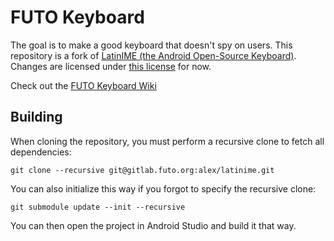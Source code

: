 # FUTO Keyboard

The goal is to make a good keyboard that doesn't spy on users. This repository is a fork of [LatinIME (the Android Open-Source Keyboard)](https://android.googlesource.com/platform/packages/inputmethods/LatinIME). Changes are licensed under [this license](FTL_LICENSE.md) for now.

Check out the [FUTO Keyboard Wiki](https://gitlab.futo.org/alex/keyboard-wiki/-/wikis/FUTO-Keyboard)

## Building

When cloning the repository, you must perform a recursive clone to fetch all dependencies:
```
git clone --recursive git@gitlab.futo.org:alex/latinime.git
```

You can also initialize this way if you forgot to specify the recursive clone:
```
git submodule update --init --recursive
```

You can then open the project in Android Studio and build it that way.